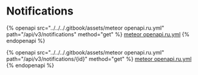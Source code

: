 # Notifications

{% openapi src="../../../.gitbook/assets/meteor openapi.ru.yml" path="/api/v3/notifications" method="get" %}
[meteor openapi.ru.yml](<../../../.gitbook/assets/meteor openapi.ru.yml>)
{% endopenapi %}

{% openapi src="../../../.gitbook/assets/meteor openapi.ru.yml" path="/api/v3/notifications/{id}" method="get" %}
[meteor openapi.ru.yml](<../../../.gitbook/assets/meteor openapi.ru.yml>)
{% endopenapi %}
